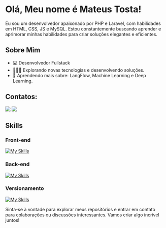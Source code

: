 # Olá, Meu nome é Mateus Tosta!

Eu sou um desenvolvedor apaixonado por PHP e Laravel, com habilidades em HTML, CSS, JS e MySQL. Estou constantemente buscando aprender e aprimorar minhas habilidades para criar soluções elegantes e eficientes.

## Sobre Mim

- 💻 Desenvolvedor Fullstack
- 👩🏾‍💻 Explorando novas tecnologias e desenvolvendo soluções.
- 🌱 Aprendendo mais sobre: LangFlow, Machine Learning e Deep Learning.


## Contatos:

<div>
<a href = "mailto:mateusbrcase@gmail.com"><img loading="lazy" src="https://img.shields.io/badge/Gmail-D14836?style=for-the-badge&logo=gmail&logoColor=white" target="_blank"></a>
<a href="https://www.linkedin.com/in/mateus-tosta-335908178/" target="_blank"><img loading="lazy" src="https://img.shields.io/badge/-LinkedIn-%230077B5?style=for-the-badge&logo=linkedin&logoColor=white" target="_blank"></a>   
</div>


## Skills

### Front-end
  
  [![My Skills](https://skillicons.dev/icons?i=html,css,bootstrap,vuejs,figma)](https://skillicons.dev)

### Back-end
  
  [![My Skills](https://skillicons.dev/icons?i=js,php,python,laravel,jquery,nodejs,docker,mysql,postman)](https://skillicons.dev)

### Versionamento

  [![My Skills](https://skillicons.dev/icons?i=git,github,gitlab)](https://skillicons.dev)


Sinta-se à vontade para explorar meus repositórios e entrar em contato para colaborações ou discussões interessantes. Vamos criar algo incrível juntos!
